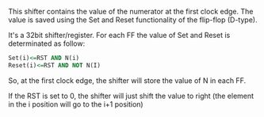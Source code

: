 This shifter contains the value of the numerator at the first clock edge.
The value is saved using the Set and Reset functionality of the flip-flop (D-type).

It's a 32bit shifter/register.
For each FF the value of Set and Reset is determinated as follow:

```VHDL
Set(i)<=RST AND N(i)
Reset(i)<=RST AND NOT N(I)
```

So, at the first clock edge, the shifter will store the value of N in each FF.

If the RST is set to 0, the shifter will just shift the value to right (the element in the i position will go to the i+1 position)
